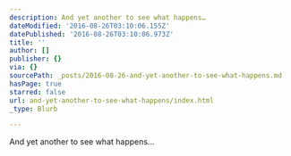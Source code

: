 ```yaml
---
description: And yet another to see what happens…
dateModified: '2016-08-26T03:10:06.155Z'
datePublished: '2016-08-26T03:10:06.973Z'
title: ''
author: []
publisher: {}
via: {}
sourcePath: _posts/2016-08-26-and-yet-another-to-see-what-happens.md
hasPage: true
starred: false
url: and-yet-another-to-see-what-happens/index.html
_type: Blurb

---
```

And yet another to see what happens...